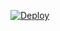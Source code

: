 

[![Deploy](https://www.herokucdn.com/deploy/button.svg)](https://heroku.com/deploy?template=https://github.com/Yosef-lbban/Music)

